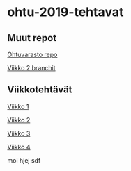 # ohtu-2019-tehtavat

## Muut repot

[Ohtuvarasto repo](https://github.com/hartzka/ohtu-viikko1)

[Viikko 2 branchit](https://github.com/hartzka/ohtu-branches)

## Viikkotehtävät

[Viikko 1](https://github.com/hartzka/ohtu-2019-tehtavat/tree/master/viikko1)

[Viikko 2](https://github.com/hartzka/ohtu-2019-tehtavat/tree/master/viikko2)

[Viikko 3](https://github.com/hartzka/ohtu-2019-tehtavat/tree/master/viikko3)

[Viikko 4](https://github.com/hartzka/ohtu-2019-tehtavat/tree/master/viikko4)

moi
hjej
sdf
